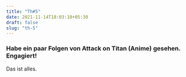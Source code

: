 ```yaml
---
title: "Th#5"
date: 2021-11-14T18:03:10+05:30
draft: false
slug: "th-5"
---
```

### Habe ein paar Folgen von Attack on Titan (Anime) gesehen. Engagiert!
Das ist alles.